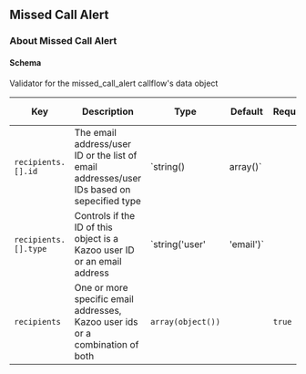 ## Missed Call Alert

### About Missed Call Alert

#### Schema

Validator for the missed_call_alert callflow's data object



Key | Description | Type | Default | Required | Support Level
--- | ----------- | ---- | ------- | -------- | -------------
`recipients.[].id` | The email address/user ID or the list of email addresses/user IDs based on sepecified type | `string() | array()` |   | `true` |  
`recipients.[].type` | Controls if the ID of this object is a Kazoo user ID or an email address | `string('user' | 'email')` |   | `true` |  
`recipients` | One or more specific email addresses, Kazoo user ids or a combination of both | `array(object())` |   | `true` |  



